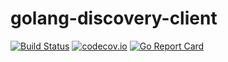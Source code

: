 # golang-discovery-client

[![Build Status](https://travis-ci.org/Comcast/golang-discovery-client.svg?branch=master)](https://travis-ci.org/Comcast/golang-discovery-client) [![codecov.io](http://codecov.io/github/Comcast/golang-discovery-client/coverage.svg?branch=master)](http://codecov.io/github/Comcast/golang-discovery-client?branch=master) [![Go Report Card](https://goreportcard.com/badge/github.com/Comcast/golang-discovery-client)](https://goreportcard.com/report/github.com/Comcast/golang-discovery-client)
